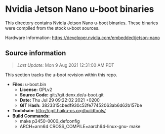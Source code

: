 Nvidia Jetson Nano u-boot binaries
==================================

This directory contains Nvidia Jetson Nano u-boot binaries.
These binaries were compiled from the stock u-boot sources.

Hardware Information: <https://developer.nvidia.com/embedded/jetson-nano>

Source information
-------------
> *Last Update:* Mon 9 Aug 2021 12:31:00 AM PDT

This section tracks the u-boot revision within this repo.

* **Files:**  u-boot.bin
  * **License:** GPLv2
  * **Source Code:** git://git.denx.de/u-boot.git
  * **Date:** Thu Jul 29 09:22:02 2021 +0200
  * **GIT Hash:** 3823315cbedf930c52fe77452063ab6d62b157be
* **Toolchain:** http://cgit.haiku-os.org/buildtools/
* **Build Commands:**
  * make p3450-0000_defconfig
  * ARCH=arm64 CROSS_COMPILE=aarch64-linux-gnu- make
